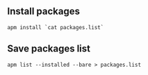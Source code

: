## Install packages

```
apm install `cat packages.list`
```

## Save packages list

```
apm list --installed --bare > packages.list
```
